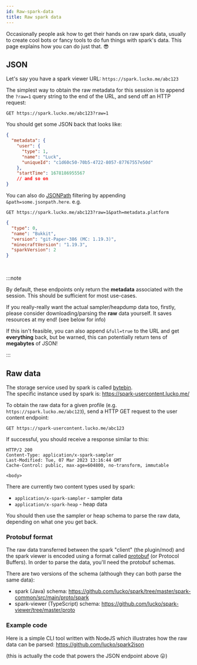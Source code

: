 ```yaml
---
id: Raw-spark-data
title: Raw spark data
---
```


Occasionally people ask how to get their hands on raw spark data, usually to create cool bots or fancy tools to do fun things with spark's data. This page explains how you can do just that. :sunglasses:

## JSON

Let's say you have a spark viewer URL: `https://spark.lucko.me/abc123`

The simplest way to obtain the raw metadata for this session is to append the `?raw=1` query string to the end of the URL, and send off an HTTP request:

```http
GET https://spark.lucko.me/abc123?raw=1
```

You should get some JSON back that looks like:

```json
{
  "metadata": {
    "user": {
      "type": 1,
      "name": "Luck",
      "uniqueId": "c1d60c50-70b5-4722-8057-87767557e50d"
    },
    "startTime": 1678186955567
    // and so on
}
```

You can also do [JSONPath](https://github.com/json-path/JsonPath) filtering by appending `&path=some.jsonpath.here`. e.g.

```http
GET https://spark.lucko.me/abc123?raw=1&path=metadata.platform
```

```json
{
  "type": 0,
  "name": "Bukkit",
  "version": "git-Paper-386 (MC: 1.19.3)",
  "minecraftVersion": "1.19.3",
  "sparkVersion": 2
}
```
<br />

:::note

By default, these endpoints only return the **metadata** associated with the session. This should be sufficient for most use-cases.

If you really-really want the actual sampler/heapdump data too, firstly, please consider downloading/parsing the **raw** data yourself. It saves resources at my end! (see below for info)

If this isn't feasible, you can also append `&full=true` to the URL and get **everything** back, but be warned, this can potentially return tens of **megabytes** of JSON!

:::

## Raw data

The storage service used by spark is called [bytebin](https://github.com/lucko/bytebin).   
The specific instance used by spark is: https://spark-usercontent.lucko.me/

To obtain the raw data for a given profile (e.g. `https://spark.lucko.me/abc123`), send a HTTP GET request to the user content endpoint:

```http
GET https://spark-usercontent.lucko.me/abc123
```

If successful, you should receive a response similar to this:
```http
HTTP/2 200
Content-Type: application/x-spark-sampler
Last-Modified: Tue, 07 Mar 2023 13:16:44 GMT
Cache-Control: public, max-age=604800, no-transform, immutable

<body>
```

There are currently two content types used by spark:
* `application/x-spark-sampler` - sampler data
* `application/x-spark-heap` - heap data

You should then use the sampler or heap schema to parse the raw data, depending on what one you get back.


### Protobuf format

The raw data transferred between the spark "client" (the plugin/mod) and the spark viewer is encoded using a format called [protobuf](https://protobuf.dev/) (or Protocol Buffers). In order to parse the data, you'll need the protobuf schemas.

There are two versions of the schema (although they can both parse the same data):
* spark (Java) schema: https://github.com/lucko/spark/tree/master/spark-common/src/main/proto/spark
* spark-viewer (TypeScript) schema: https://github.com/lucko/spark-viewer/tree/master/proto

### Example code

Here is a simple CLI tool written with NodeJS which illustrates how the raw data can be parsed: https://github.com/lucko/spark2json

(this is actually the code that powers the JSON endpoint above :stuck_out_tongue:)